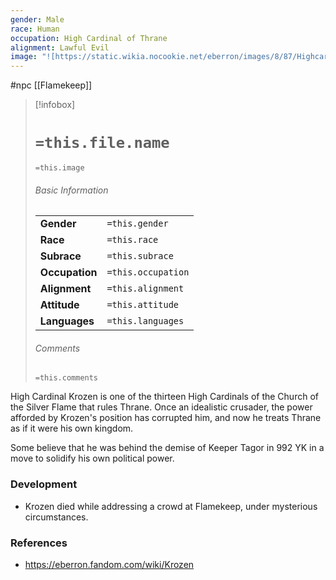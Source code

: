 ```yaml
---
gender: Male
race: Human
occupation: High Cardinal of Thrane
alignment: Lawful Evil
image: "![https://static.wikia.nocookie.net/eberron/images/8/87/Highcardinalkrozen.jpg|250](https://static.wikia.nocookie.net/eberron/images/8/87/Highcardinalkrozen.jpg)"
---
```

 #npc [[Flamekeep]]

> [!infobox]
> # `=this.file.name`
> `=this.image`
> ###### Basic Information
> |  |  |
> | ---- | ---- |
> | **Gender** | `=this.gender` |
> | **Race** | `=this.race` |
> | **Subrace** | `=this.subrace` |
> | **Occupation** | `=this.occupation` |
> | **Alignment** | `=this.alignment` |
> | **Attitude** | `=this.attitude` |
> | **Languages** | `=this.languages` |
> ###### Comments
> `=this.comments`

High Cardinal Krozen is one of the thirteen High Cardinals of the Church of the Silver Flame that rules Thrane. Once an idealistic crusader, the power afforded by Krozen's position has corrupted him, and now he treats Thrane as if it were his own kingdom.

Some believe that he was behind the demise of Keeper Tagor in 992 YK in a move to solidify his own political power.

### Development

* Krozen died while addressing a crowd at Flamekeep, under mysterious circumstances.

### References

* https://eberron.fandom.com/wiki/Krozen
